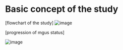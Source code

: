 # Basic concept of the study
[flowchart of the study]
![image](https://github.com/jyleejay/mgus_mm_smm/assets/153345081/e223fd6a-04c0-42f8-83b2-e1649de239a2)

[progression of mgus status]

![image](https://github.com/jyleejay/mgus_mm_smm/assets/153345081/38f1ab62-a68c-46ae-b961-2bb2f19596d6)


